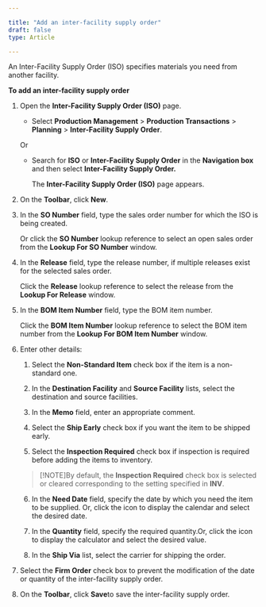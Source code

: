 ```yaml
---

title: "Add an inter-facility supply order"
draft: false
type: Article

---
```


An Inter-Facility Supply Order (ISO) specifies materials you need from another facility.

**To add an inter-facility supply order**

1. Open the **Inter-Facility Supply Order (ISO)** page.

    - Select **Production Management** > **Production Transactions** > **Planning** > **Inter-Facility Supply Order**.

    Or

    - Search for **ISO** or **Inter-Facility Supply Order** in the **Navigation box** and then select **Inter-Facility Supply Order.**

        The **Inter-Facility Supply Order (ISO)** page appears.

2. On the **Toolbar**, click **New**.

3. In the **SO Number** field, type the sales order number for which the ISO is being created.

    Or click the **SO Number** lookup reference to select an open sales order from the **Lookup For SO Number** window.

4. In the **Release** field, type the release number, if multiple releases exist for the selected sales order.

    Click the **Release** lookup reference to select the release from the **Lookup For Release** window.

5. In the **BOM Item Number** field, type the BOM item number.

    Click the **BOM Item Number** lookup reference to select the BOM item number from the **Lookup For BOM Item Number** window.

6. Enter other details:

    1. Select the **Non-Standard Item** check box if the item is a non-standard one.

    2. In the **Destination Facility** and **Source Facility** lists, select the destination and source facilities.

    3. In the **Memo** field, enter an appropriate comment.

    4. Select the **Ship Early** check box if you want the item to be shipped early.

    5. Select the **Inspection Required** check box if inspection is required before adding the items to inventory.

    >[!NOTE]By default, the **Inspection Required** check box is selected or cleared corresponding to the setting specified in **INV**.

    6. In the **Need Date** field, specify the date by which you need the item to be supplied. Or, click the icon to display the calendar and select the desired date.

    7. In the **Quantity** field, specify the required quantity.Or, click the icon to display the calculator and select the desired value.

    8. In the **Ship Via** list, select the carrier for shipping the order.

7. Select the **Firm Order** check box to prevent the modification of the date or quantity of the inter-facility supply order.

8. On the **Toolbar**, click **Save**to save the inter-facility supply order.

​
